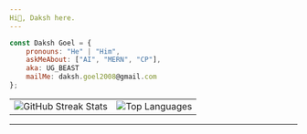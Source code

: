 ```yaml
---
Hi👋, Daksh here.
---
```


```javascript
const Daksh Goel = {
    pronouns: "He" | "Him",
    askMeAbout: ["AI", "MERN", "CP"],
    aka: UG_BEAST
    mailMe: daksh.goel2008@gmail.com 
};
```

<table>
  <tr>
<!--     <td>
      <img src="https://github-readme-stats-anuraghazra.vercel.app/api?username=dakshgoel2008&show_icons=true&count_private=true&hide_title=true&theme=radical" alt="GitHub Stats"/>
    </td> -->
    <td>
      <img src="https://streak-stats.demolab.com?user=dakshgoel2008&theme=radical" alt="GitHub Streak Stats"/>
    </td>
    <td>
      <img src="https://github-readme-stats-anuraghazra.vercel.app/api/top-langs/?username=dakshgoel2008&layout=compact&theme=radical" alt="Top Languages"/>
    </td>
  </tr>
</table>




---
